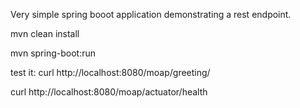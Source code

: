 Very simple spring booot application demonstrating a rest endpoint.


mvn clean install

mvn spring-boot:run

test it:
curl http://localhost:8080/moap/greeting/

curl http://localhost:8080/moap/actuator/health
